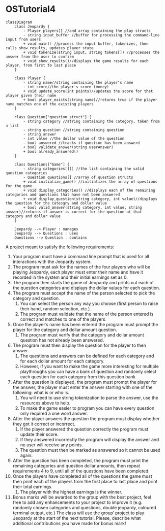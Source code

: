 # OSTutorial4

```mermaid
classDiagram
    class Jeopardy {
        - Player players[] //and array containing the play structs
        - string input_buffer //buffer for processing the command-line input from users
        + void main() //process the input buffer, tokenizes, then calls show results, updates player state
        + void tokenize(string input, string tokens[]) //processes the answer from the user to confirm
        + void show_results()//displays the game results for each player, from first to last place
    }

    class Player {
        - string name//string containing the player's name
        - int score//the player's score (money)
        + void update_score(int points)//updates the score for that player given their name
        + bool player_exists(string name)//returns true if the player name matches one of the existing players
    }

    class Question["question struct"] {
        - string category //string containing the category, taken from a list
        - string question //string containing question
        - string answer
        - int value //the dollar value of the question
        - bool answered //tracks if question has been answerd
        + bool validate_answer(string userAnswer)
        + bool already_answered()
    }

    class Questions["Game"] {
        - string categories[][] //the list containing the valid question categories
        - Question questions[] //array of question structs
        + void initialize_game() //initializes the array of questions for the game
        + void display_categories() //displays each of the remaining categories and questions that have not been answered
        + void display_question(string category, int value)//displays the question for the cateogry and dollar value
        + bool valid_answer(string category, int value, string answer)//returns if answer is correct for the question at that category and dollar value
    }

    Jeopardy --> Player : manages
    Jeopardy --> Questions : uses
    Questions --> Question : contains
```

A project meant to satisfy the following requirements:

1. Your program must have a command line prompt that is used for all interactions with the Jeopardy system.
2. The program must ask for the names of the four players who will be playing Jeopardy, each player must enter their name and have it recorded in the system and their initial earnings set as 0.
3. The program then starts the game of Jeopardy and prints out each of the question categories and displays the dollar values for each question.
4. The program must accept the name of the person selected to pick the category and question.
    1. You can select the person any way you choose (first person to raise their hand, random selection, etc.).
    2. The program must validate that the name of the person entered is correct and matches to one of the players.
5. Once the player’s name has been entered the program must prompt the player for the category and dollar amount question.
    1. The program must verify that the category and dollar amount question has not already been answered.
6. The program must then display the question for the player to then answer.
    1. The questions and answers can be defined for each category and for each dollar amount for each category.
    2. However, if you want to make the game more interesting for multiple playthroughs you can have a bank of question and randomly select each question for each category from this question bank.
7. After the question is displayed, the program must prompt the player for the answer, the player must enter the answer starting with one of the following: what is or who is.
    1. You will need to use string tokenization to parse the answer, use the resources above to help.
    2. To make the game easier to program you can have every question only required a one word answer.
8. After the player answers the question the program must display whether they got it correct or incorrect.
    1. If the player answered the question correctly the program must update their score.
    2. If they answered incorrectly the program will display the answer and no user will receive any points.
    3. The question must then be marked as answered so it cannot be used again.
9. After the question has been completed, the program must print the remaining categories and question dollar amounts, then repeat requirements 4 to 9, until all of the questions have been completed.
10. Once the players have completed all of the questions the game must then print each of the players from the first place to last place and print their total earnings.
    1. The player with the highest earnings is the winner.
11. Bonus marks will be awarded to the group with the best project, feel free to add any enhancements to your project to improve it (e.g. randomly chosen categories and questions, double jeopardy, coloured terminal output, etc.) The class will use the group’ project to play Jeopardy at the start of the next tutorial. Please, describe what additional contributions you have made for bonus mark!
